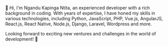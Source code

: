 👋 Hi, I'm Ngandu Kapinga Ntita, an experienced developer with a rich background in coding. With years of expertise, I have honed my skills in various technologies, including Python, JavaScript, PHP, Vue.js, AngularJS, React.js, React Native, Node.js, Django, Laravel, Wordpress and more.

Looking forward to exciting new ventures and challenges in the world of development! 🚀
